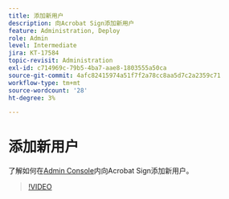 ```yaml
---
title: 添加新用户
description: 向Acrobat Sign添加新用户
feature: Administration, Deploy
role: Admin
level: Intermediate
jira: KT-17584
topic-revisit: Administration
exl-id: c714969c-79b5-4ba7-aae8-1803555a50ca
source-git-commit: 4afc82415974a51f7f2a78cc8aa5d7c2a2359c71
workflow-type: tm+mt
source-wordcount: '28'
ht-degree: 3%

---
```


# 添加新用户

了解如何在[Admin Console](https://adminconsole.adobe.com/)内向Acrobat Sign添加新用户。

>[!VIDEO](https://video.tv.adobe.com/v/3453158?quality=12&learn=on&hidetitle=true)
